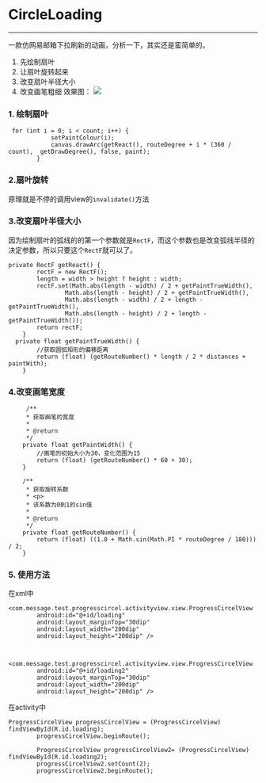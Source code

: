 # CircleLoading
---- 
一款仿网易邮箱下拉刷新的动画，分析一下，其实还是蛮简单的。 
1. 先绘制扇叶
2. 让扇叶旋转起来
3. 改变扇叶半径大小
4. 改变画笔粗细
效果图：
![][image-1]

### 1.  绘制扇叶  
 
	 for (int i = 0; i < count; i++) {
	            setPaintColour(i);
	            canvas.drawArc(getReact(), routeDegree + i * (360 / count),  getDrawDegree(), false, paint);
	        }

### 2.扇叶旋转
原理就是不停的调用view的`invalidate()`方法
### 3.改变扇叶半径大小
因为绘制扇叶的弧线的的第一个参数就是`RectF`，而这个参数也是改变弧线半径的决定参数，所以只要这个`RectF`就可以了。  
  
	private RectF getReact() {
	        rectF = new RectF();
	        length = width > height ? height : width;
	        rectF.set(Math.abs(length - width) / 2 + getPaintTrueWidth(),
	                Math.abs(length - height) / 2 + getPaintTrueWidth(),
	                Math.abs(length - width) / 2 + length - getPaintTrueWidth(),
	                Math.abs(length - height) / 2 + length - getPaintTrueWidth());
	        return rectF;
	    }
	  private float getPaintTrueWidth() {
	        //获取圆弧矩形的偏移距离
	        return (float) (getRouteNumber() * length / 2 * distances + paintWith);
	    }  

### 4.改变画笔宽度
	     /**
	     * 获取画笔的宽度
	     *
	     * @return
	     */
	    private float getPaintWidth() {
	        //画笔的初始大小为30，变化范围为15
	        return (float) (getRouteNumber() * 60 + 30);
	    }
	
	    /**
	     * 获取旋转系数
	     * <p>
	     * 该系数为0到1的sin值
	     *
	     * @return
	     */
	    private float getRouteNumber() {
	        return (float) ((1.0 + Math.sin(Math.PI * routeDegree / 180))) / 2;
	    }
### 5. 使用方法
在xml中  
 
	<com.message.test.progresscircel.activityview.view.ProgressCircelView
	        android:id="@+id/loading"
	        android:layout_marginTop="30dip"
	        android:layout_width="200dip"
	        android:layout_height="200dip" />
	
	
	    <com.message.test.progresscircel.activityview.view.ProgressCircelView
	        android:id="@+id/loading2"
	        android:layout_marginTop="30dip"
	        android:layout_width="200dip"
	        android:layout_height="200dip" />
在activity中  

	ProgressCircelView progressCircelView = (ProgressCircelView) findViewById(R.id.loading);
	        progressCircelView.beginRoute();
	
	        ProgressCircelView progressCircelView2= (ProgressCircelView) findViewById(R.id.loading2);
	        progressCircelView2.setCount(2);
	        progressCircelView2.beginRoute();

[image-1]:	https://raw.githubusercontent.com/haoshili/CircleLoading/master/CircelLoading/previewimage.gif
